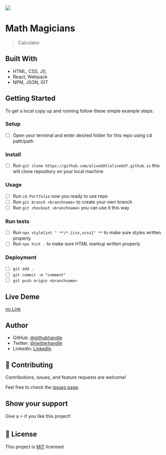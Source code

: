 ![](https://img.shields.io/badge/Microverse-blueviolet)

# Math Magicians

> Calculator


## Built With

- HTML, CSS, JS, 
- React, Webpack
- NPM, JSON, GIT


## Getting Started

To get a local copy up and running follow these simple example steps.

### Setup
- [ ] Open your terminal and enter desired folder for this repo using cd path/path

### Install
- [ ] Run `git clone https://github.com/aliveGUY/aliveGUY.github.io` this will clone repository on your local machine

### Usage
- [ ] Run `cd Portfolio` now you ready to use repo
- [ ] Run `git branch <branchname>` to create your own branch
- [ ] Run `git checkout <branchname>` you can use it this way

### Run tests
- [ ] Run `npx stylelint " **/*.{css,scss}" **` to make sure styles written properly
- [ ] Run `npx hint .` to make sure HTML markup written properly

### Deployment
- [ ] `git add .`
- [ ] `git commit -m "comment"`
- [ ] `git push origin <branchname>`

## Live Deme

[no Link](#)

## Author

- GitHub: [@githubhandle](https://github.com/aliveGUY)
- Twitter: [@twitterhandle](https://twitter.com/Sciborskyy)
- LinkedIn: [LinkedIn](https://www.linkedin.com/in/ilya-dubrovin-921a2721b/)

## 🤝 Contributing

Contributions, issues, and feature requests are welcome!

Feel free to check the [issues page](../../issues/).

## Show your support

Give a ⭐️ if you like this project!

## 📝 License

This project is [MIT](./MIT.md) licensed.

